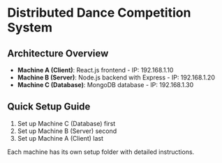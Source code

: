 # Distributed Dance Competition System

## Architecture Overview
- **Machine A (Client)**: React.js frontend - IP: 192.168.1.10
- **Machine B (Server)**: Node.js backend with Express - IP: 192.168.1.20  
- **Machine C (Database)**: MongoDB database - IP: 192.168.1.30

## Quick Setup Guide
1. Set up Machine C (Database) first
2. Set up Machine B (Server) second
3. Set up Machine A (Client) last

Each machine has its own setup folder with detailed instructions.
